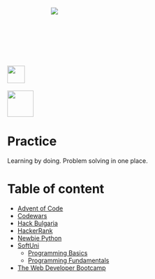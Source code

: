
<div style="margin: 100px 100px 100px 100px">
<a>
    <img src="https://www.codewars.com/users/skilldeliver/badges/large" align="center">
</a>
</div>
<br />
<div>
<a href="https://www.hackerrank.com/skilldeliver">
    <img height=40 src="https://www.hackerrank.com/wp-content/uploads/2018/08/hackerrank_logo.png" align="center">
</a>
</div>
<br />
<div>
<a href="https://softuni.bg/users/profile/show/skilldeliver">
    <img height=60 src="https://softuni.bg/content/images/svg-logos/software-university-logo.svg" align="center" >
</a>
</div>
    
    
# Practice
Learning by doing.  Problem solving in one place.

# Table of content
* [Advent of Code](https://github.com/skilldeliver/Skillreceiving/tree/master/Advent%20of%20Code)
* [Codewars](https://github.com/skilldeliver/Skillreceiving/tree/master/Codewars)
* [Hack Bulgaria](https://github.com/skilldeliver/Skillreceiving/tree/master/Hack%20Bulgaria)
* [HackerRank](https://github.com/skilldeliver/Skillreceiving/tree/master/HackerRank)
* [Newbie Python](https://github.com/skilldeliver/Skillreceiving/tree/master/Newbie-Python)
* [SoftUni](https://github.com/skilldeliver/Skillreceiving/tree/master/SoftUni)
    * [Programming Basics](https://github.com/skilldeliver/Skillreceiving/tree/master/SoftUni/Programming%20Basics)
    * [Programming Fundamentals](https://github.com/skilldeliver/Skillreceiving/tree/master/SoftUni/Programming%20Fundamentals)
* [The Web Developer Bootcamp](https://github.com/skilldeliver/Skillreceiving/tree/master/The%20Web%20Developer%20Bootcamp%20(Udemy))
